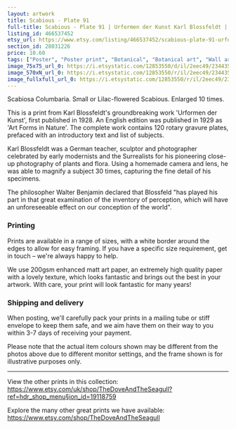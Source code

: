 ```yaml
---
layout: artwork
title: Scabious - Plate 91 
full-title: Scabious - Plate 91 | Urformen der Kunst Karl Blossfeldt | Botanical print, wall art, room decor, black & white, sepia, vintage
listing_id: 466537452
etsy_url: https://www.etsy.com/listing/466537452/scabious-plate-91-urformen-der-kunst?utm_source=ds&utm_medium=api&utm_campaign=api
section_id: 28031226
price: 10.60
tags: ["Poster", "Poster print", "Botanical", "Botanical art", "Wall art", "Botanical poster", "Photograph", "Vintage", "Black and white", "Sepia", "Minimal", "Fern", "High quality print"]
image_75x75_url_0: https://i.etsystatic.com/12853550/d/il/2eec49/2344356117/il_75x75.2344356117_oxsg.jpg?version=0
image_570xN_url_0: https://i.etsystatic.com/12853550/r/il/2eec49/2344356117/il_570xN.2344356117_oxsg.jpg
image_fullxfull_url_0: https://i.etsystatic.com/12853550/r/il/2eec49/2344356117/il_fullxfull.2344356117_oxsg.jpg
---
```

Scabiosa Columbaria. Small or Lilac-flowered Scabious. Enlarged 10 times.

This is a print from Karl Blossfeldt&#39;s groundbreaking work &#39;Urformen der Kunst&#39;, first published in 1928. An English edition was published in 1929 as &#39;Art Forms in Nature&#39;. The complete work contains 120 rotary gravure plates, prefaced with an introductory text and list of subjects.

Karl Blossfeldt was a German teacher, sculptor and photographer celebrated by early modernists and the Surrealists for his pioneering close-up photography of plants and flora. Using a homemade camera and lens, he was able to magnify a subject 30 times, capturing the fine detail of his specimens.

The philosopher Walter Benjamin declared that Blossfeld &quot;has played his part in that great examination of the inventory of perception, which will have an unforeseeable effect on our conception of the world&quot;. 

### Printing

Prints are available in a range of sizes, with a white border around the edges to allow for easy framing. If you have a specific size requirement, get in touch – we&#39;re always happy to help.

We use 200gsm enhanced matt art paper, an extremely high quality paper with a lovely texture, which looks fantastic and brings out the best in your artwork. With care, your print will look fantastic for many years!

### Shipping and delivery

When posting, we&#39;ll carefully pack your prints in a mailing tube or stiff envelope to keep them safe, and we aim have them on their way to you within 3-7 days of receiving your payment.

Please note that the actual item colours shown may be different from the photos above due to different monitor settings, and the frame shown is for illustrative purposes only.

---

View the other prints in this collection: https://www.etsy.com/uk/shop/TheDoveAndTheSeagull?ref=hdr_shop_menu§ion_id=19118759

Explore the many other great prints we have available: https://www.etsy.com/shop/TheDoveAndTheSeagull
